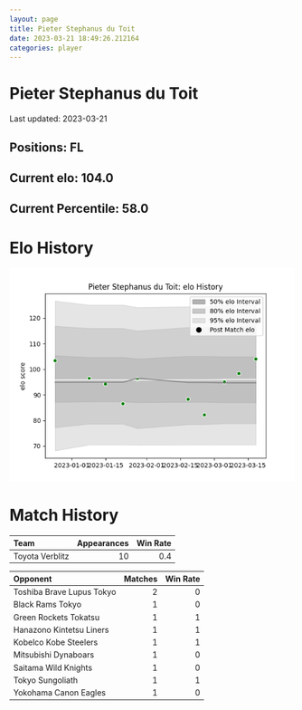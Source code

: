 ```yaml
---  
layout: page  
title: Pieter Stephanus du Toit  
date: 2023-03-21 18:49:26.212164  
categories: player  
---
```

# Pieter Stephanus du Toit


Last updated: 2023-03-21
## Positions: FL

## Current elo: 104.0

## Current Percentile: 58.0

# Elo History


![elo history](history_PieterStephanusduToit.png)
# Match History


| Team            |   Appearances |   Win Rate |
|:----------------|--------------:|-----------:|
| Toyota Verblitz |            10 |        0.4 |

| Opponent                  |   Matches |   Win Rate |
|:--------------------------|----------:|-----------:|
| Toshiba Brave Lupus Tokyo |         2 |          0 |
| Black Rams Tokyo          |         1 |          0 |
| Green Rockets Tokatsu     |         1 |          1 |
| Hanazono Kintetsu Liners  |         1 |          1 |
| Kobelco Kobe Steelers     |         1 |          1 |
| Mitsubishi Dynaboars      |         1 |          0 |
| Saitama Wild Knights      |         1 |          0 |
| Tokyo Sungoliath          |         1 |          1 |
| Yokohama Canon Eagles     |         1 |          0 |